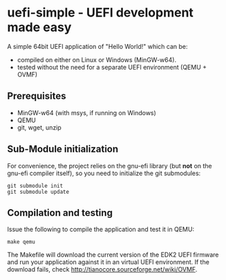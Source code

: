 uefi-simple - UEFI development made easy
========================================

A simple 64bit UEFI application of "Hello World!" which can be:
* compiled on either on Linux or Windows (MinGW-w64).
* tested without the need for a separate UEFI environment (QEMU + OVMF)

## Prerequisites

* MinGW-w64 (with msys, if running on Windows)
* QEMU
* git, wget, unzip

## Sub-Module initialization

For convenience, the project relies on the gnu-efi library (but __not__ on
the gnu-efi compiler itself), so you need to initialize the git submodules:
```
git submodule init
git submodule update
```

## Compilation and testing

Issue the following to compile the application and test it in QEMU:

`make qemu`

The Makefile will download the current version of the EDK2 UEFI firmware and run
your application against it in an virtual UEFI environment.
If the download fails, check http://tianocore.sourceforge.net/wiki/OVMF.
